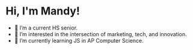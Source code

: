 <h1> Hi, I'm Mandy! </h1>

<ul>
<li> 👋 I’m a current HS senior. </li>
<li> 👀 I’m interested in the intersection of marketing, tech, and innovation. </li>
<li> 🌱 I’m currently learning JS in AP Computer Science. </li>
</ul>

<!---
MandyyChen/MandyyChen is a ✨ special ✨ repository because its `README.md` (this file) appears on your GitHub profile.
You can click the Preview link to take a look at your changes.
--->

